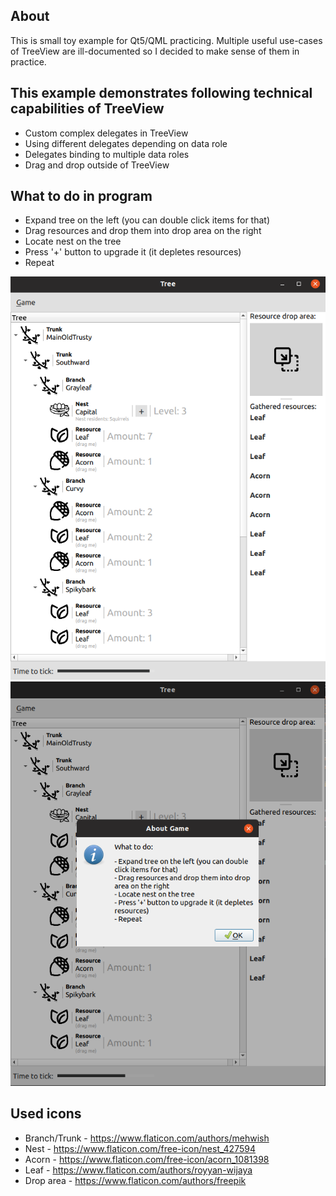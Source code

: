 ## About

This is small toy example for Qt5/QML practicing. Multiple useful use-cases of TreeView are ill-documented so I decided to make sense of them in practice.

## This example demonstrates following technical capabilities of TreeView

- Custom complex delegates in TreeView
- Using different delegates depending on data role
- Delegates binding to multiple data roles
- Drag and drop outside of TreeView

## What to do in program

- Expand tree on the left (you can double click items for that)
- Drag resources and drop them into drop area on the right
- Locate nest on the tree
- Press '+' button to upgrade it (it depletes resources)
- Repeat

 ![pic1](readme_imgs/1.png)
 ![pic2](readme_imgs/2.png)

## Used icons

- Branch/Trunk - https://www.flaticon.com/authors/mehwish
- Nest - https://www.flaticon.com/free-icon/nest_427594
- Acorn - https://www.flaticon.com/free-icon/acorn_1081398
- Leaf - https://www.flaticon.com/authors/royyan-wijaya
- Drop area - https://www.flaticon.com/authors/freepik